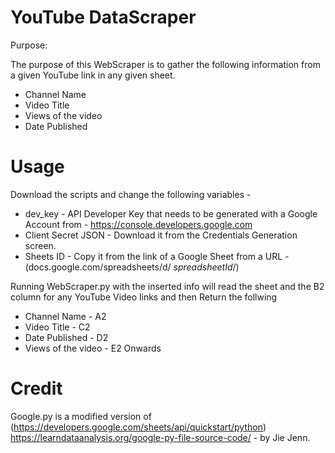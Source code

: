# YouTube DataScraper

Purpose: 

The purpose of this WebScraper is to gather the following information from a given YouTube link in any given sheet.
- Channel Name 
- Video Title 
- Views of the video
- Date Published 


# Usage 

Download the scripts and change the following variables - 
- dev_key - API Developer Key that needs to be generated with a Google Account from - https://console.developers.google.com
- Client Secret JSON - Download it from the Credentials Generation screen. 
- Sheets ID - Copy it from the link of a Google Sheet from a URL - (docs.google.com/spreadsheets/d/ *spreadsheetId*/)

Running WebScraper.py with the inserted info will read the sheet and the B2 column for any YouTube Video links and then Return the follwing 
- Channel Name - A2 
- Video Title - C2 
- Date Published - D2 
- Views of the video - E2 Onwards 


# Credit 

Google.py is a modified version of (https://developers.google.com/sheets/api/quickstart/python) https://learndataanalysis.org/google-py-file-source-code/ - by Jie Jenn. 
